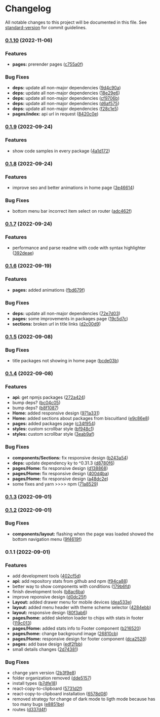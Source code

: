 # Changelog

All notable changes to this project will be documented in this file. See [standard-version](https://github.com/conventional-changelog/standard-version) for commit guidelines.

### [0.1.10](https://github.com/oasisjs/biscuit-web/compare/v0.1.9...v0.1.10) (2022-11-06)


### Features

* **pages:** prerender pages ([c755a0f](https://github.com/oasisjs/biscuit-web/commit/c755a0fea4ef3406d5c4bbebf5696115894547dc))


### Bug Fixes

* **deps:** update all non-major dependencies ([9d4c90a](https://github.com/oasisjs/biscuit-web/commit/9d4c90adb4f001a925d9957d539f4f548e857308))
* **deps:** update all non-major dependencies ([18e29e6](https://github.com/oasisjs/biscuit-web/commit/18e29e6bb20839ebd8bb9582470e80598ff4f2c4))
* **deps:** update all non-major dependencies ([cf9706b](https://github.com/oasisjs/biscuit-web/commit/cf9706b27058aec1d0b7b7eba8bef99c6e0a1f19))
* **deps:** update all non-major dependencies ([d6af575](https://github.com/oasisjs/biscuit-web/commit/d6af57569e59076d5dcc6758b2949d0b57f64395))
* **deps:** update all non-major dependencies ([f28c1e5](https://github.com/oasisjs/biscuit-web/commit/f28c1e53880c370a7587fad71b391d2783a2eff2))
* **pages/index:** api url in request ([8420c0e](https://github.com/oasisjs/biscuit-web/commit/8420c0e56eca4431ceae3e64fa5defd7812e47b8))

### [0.1.9](https://github.com/oasisjs/biscuit-web/compare/v0.1.8...v0.1.9) (2022-09-24)


### Features

* show code samples in every package ([4a1d172](https://github.com/oasisjs/biscuit-web/commit/4a1d1725b658054f8d5e7b79e283eac6ae8abe64))

### [0.1.8](https://github.com/oasisjs/biscuit-web/compare/v0.1.7...v0.1.8) (2022-09-24)


### Features

* improve seo and better animations in home page ([3e46614](https://github.com/oasisjs/biscuit-web/commit/3e4661485c2b3a833c36953553743386e335c946))


### Bug Fixes

* bottom menu bar incorrect item select on router ([adc462f](https://github.com/oasisjs/biscuit-web/commit/adc462f0c15248190342793671c251039181441a))

### [0.1.7](https://github.com/oasisjs/biscuit-web/compare/v0.1.6...v0.1.7) (2022-09-24)


### Features

* performance and parse readme with code with syntax highlighter ([392deae](https://github.com/oasisjs/biscuit-web/commit/392deae426a7ec3c68c87a4efbca56c025cc59e1))

### [0.1.6](https://github.com/oasisjs/biscuit-web/compare/v0.1.5...v0.1.6) (2022-09-19)


### Features

* **pages:** added animations ([fbd679f](https://github.com/oasisjs/biscuit-web/commit/fbd679f482198339f2868bf79211b92aa11c8036))


### Bug Fixes

* **deps:** update all non-major dependencies ([72e7d03](https://github.com/oasisjs/biscuit-web/commit/72e7d0399bd36328e725ca01f392bf23ba89864e))
* **pages:** some improvements in packages page ([19c5d7c](https://github.com/oasisjs/biscuit-web/commit/19c5d7c22470d722419aed70f2f3c68c04f2cdc6))
* **sections:** broken url in title links ([d2c00d9](https://github.com/oasisjs/biscuit-web/commit/d2c00d9bd7fa6f876b543df06a8013da5c41e898))

### [0.1.5](https://github.com/oasisjs/biscuit-web/compare/v0.1.4...v0.1.5) (2022-09-08)


### Bug Fixes

* title packages not showing in home page ([bcde03b](https://github.com/oasisjs/biscuit-web/commit/bcde03b40e5ad86aa89bfb0f264ae3b10f8ca429))

### [0.1.4](https://github.com/oasisjs/biscuit-web/compare/v0.1.3...v0.1.4) (2022-09-08)


### Features

* **api:** get npmjs packages ([272a424](https://github.com/oasisjs/biscuit-web/commit/272a4243d14443c8b7af6c61032ed04f16507438))
* bump deps? ([bc04c05](https://github.com/oasisjs/biscuit-web/commit/bc04c05bfb2dfa0e8711084b3d9c3552c7551645))
* bump deps? ([b8f1087](https://github.com/oasisjs/biscuit-web/commit/b8f10878d6e01bce5b2cf56653d12cdf09a44351))
* **Home:** added responsive design ([971a331](https://github.com/oasisjs/biscuit-web/commit/971a331d13804e4cd8b32d1f59b0af09efa28d24))
* **Home:** added sections about packages from biscuitland ([e9c86e8](https://github.com/oasisjs/biscuit-web/commit/e9c86e89646a5894de06c7eed98c7988bc60d699))
* **pages:** added packages page ([c34f954](https://github.com/oasisjs/biscuit-web/commit/c34f954069fd672170ef28ee175958d2873e0861))
* **styles:** custom scrollbar style ([bf948c1](https://github.com/oasisjs/biscuit-web/commit/bf948c1c18e2b89f73c36bea225d2ef63530d9ea))
* **styles:** custom scrollbar style ([3eab9af](https://github.com/oasisjs/biscuit-web/commit/3eab9afdfe8494318127efd4e479520e1a5f6f65))


### Bug Fixes

* **components/Sections:** fix responsive design ([b243a54](https://github.com/oasisjs/biscuit-web/commit/b243a543af697e7dffe0ba5601fc860e10905f57))
* **deps:** update dependency ky to ^0.31.3 ([d8780f6](https://github.com/oasisjs/biscuit-web/commit/d8780f6c2a5787de117b2734d07dc7296feddc85))
* **pages/Home:** fix responsive design ([d138868](https://github.com/oasisjs/biscuit-web/commit/d13886830df242e92fc6c83f29e1ac1b4b541831))
* **pages/Home:** fix responsive design ([400d4ba](https://github.com/oasisjs/biscuit-web/commit/400d4ba4cba350033bda68ed39b13a27d1784342))
* **pages/Home:** fix responsive design ([a48dc2e](https://github.com/oasisjs/biscuit-web/commit/a48dc2e9289485581992ff2a48f10a47c2278624))
* some fixes and yarn >>>> npm ([71a8529](https://github.com/oasisjs/biscuit-web/commit/71a85292934ef2a23d80789e93514122142534d1))

### [0.1.3](https://github.com/oasisjs/biscuit-web/compare/v0.1.2...v0.1.3) (2022-09-01)

### [0.1.2](https://github.com/oasisjs/biscuit-web/compare/v0.1.1...v0.1.2) (2022-09-01)


### Bug Fixes

* **components/layout:** flashing when the page was loaded showed the bottom navigation menu ([9f4619f](https://github.com/oasisjs/biscuit-web/commit/9f4619fd8991c32cce13bcf0b15fab857464f6a6))

### 0.1.1 (2022-09-01)


### Features

* add development tools ([402cf5d](https://github.com/oasisjs/biscuit-web/commit/402cf5d44bc0911a4884bc6251223e50953110e8))
* **api:** add repository stats from github and npm ([f94ca88](https://github.com/oasisjs/biscuit-web/commit/f94ca886fdcc68605775e134cf9451364186680f))
* better way to show components with conditions ([179b6fd](https://github.com/oasisjs/biscuit-web/commit/179b6fd6aeab700adc98c6ed87ea6d7517c60e39))
* finish development tools ([b8ac6ba](https://github.com/oasisjs/biscuit-web/commit/b8ac6ba9579ea92a6425bf50cd05b897bcb3cca1))
* improve reponsive design ([d0dc25f](https://github.com/oasisjs/biscuit-web/commit/d0dc25fa94f3a49c1127c506d2c85db0cede167b))
* **Layout:** added drawer menu for mobile devices ([dea533e](https://github.com/oasisjs/biscuit-web/commit/dea533e4ab58797216410ac8a8875dbf294d163e))
* **layout:** added menu header with theme scheme selector ([4284ebb](https://github.com/oasisjs/biscuit-web/commit/4284ebbe42636d2b2c68c52d81182faae4e5409e))
* **layout:** responsive design ([80f3ab6](https://github.com/oasisjs/biscuit-web/commit/80f3ab67add653bfc1947010615217dca0fc100a))
* **pages/home:** added skeleton loader to chips with stats in footer ([119c013](https://github.com/oasisjs/biscuit-web/commit/119c0130529167ea2c08bddeb81a605cf1018d56))
* **pages/Home:** added stats info to Footer component ([b216520](https://github.com/oasisjs/biscuit-web/commit/b216520e7aeb1ce5a5b8b44bff31d63353c380c7))
* **pages/home:** change background image ([26810cb](https://github.com/oasisjs/biscuit-web/commit/26810cbc8ae04af8cb5f52186eb00f05c828981d))
* **pages/Home:** responsive design for footer component ([dca2528](https://github.com/oasisjs/biscuit-web/commit/dca2528d151c73f84289e3a156de3936b8925bcf))
* **pages:** add base design ([edf2fbb](https://github.com/oasisjs/biscuit-web/commit/edf2fbbe3e3dc3610a8bf79299f8ec59779b1209))
* small details changes ([2d74381](https://github.com/oasisjs/biscuit-web/commit/2d743814fe1cf907e3c7da49e14fad320ee57865))


### Bug Fixes

* change yarn version ([2b3f9e8](https://github.com/oasisjs/biscuit-web/commit/2b3f9e81a36e43247a1d2995a8ffc966aa5e0abe))
* folder organization removed ([dde5157](https://github.com/oasisjs/biscuit-web/commit/dde51572b1d493ade73e4340643db55cfbc81d42))
* install types ([b7dfe18](https://github.com/oasisjs/biscuit-web/commit/b7dfe183bb9ec74d8c3d6773af4a617ce85c5987))
* react-copy-to-clipboard ([5731d2f](https://github.com/oasisjs/biscuit-web/commit/5731d2fd5a47a49b3aa011b51f4bfd71ac3b0896))
* react-copy-to-clipboard installation ([6578d08](https://github.com/oasisjs/biscuit-web/commit/6578d085c40c4afcd7bd33e567c6bf7c8f39f20f))
* removed strategy for change of dark mode to ligth mode because has too many bugs ([e8851be](https://github.com/oasisjs/biscuit-web/commit/e8851be1574a675cb4163a4e606fe8f8d46f26e3))
* routes ([d337d4f](https://github.com/oasisjs/biscuit-web/commit/d337d4f848ed9a1a2f3e3bf2772ed2cb075bfabe))
